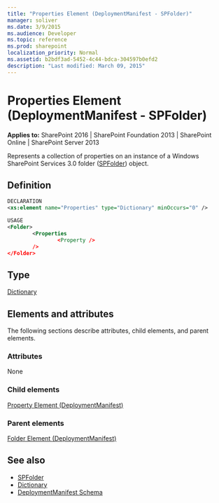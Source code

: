 ```yaml
---
title: "Properties Element (DeploymentManifest - SPFolder)"
manager: soliver
ms.date: 3/9/2015
ms.audience: Developer
ms.topic: reference
ms.prod: sharepoint
localization_priority: Normal
ms.assetid: b2bdf3ad-5452-4c44-bdca-304597b0efd2
description: "Last modified: March 09, 2015"
---
```


# Properties Element (DeploymentManifest - SPFolder)

**Applies to:** SharePoint 2016 | SharePoint Foundation 2013 | SharePoint Online | SharePoint Server 2013 
  
Represents a collection of properties on an instance of a Windows SharePoint Services 3.0 folder ([SPFolder](https://msdn.microsoft.com/library/Microsoft.SharePoint.SPFolder.aspx)) object. 

## Definition

```XML
DECLARATION
<xs:element name="Properties" type="Dictionary" minOccurs="0" />

USAGE
<Folder>
        <Properties
                <Property />
        />
</Folder>

```

## Type

[Dictionary](/dotnet/api/system.collections.generic.dictionary-2)
  
## Elements and attributes

The following sections describe attributes, child elements, and parent elements.

### Attributes

None
   
### Child elements

[Property Element (DeploymentManifest)](property-element-deploymentmanifest.md)
   
### Parent elements

[Folder Element (DeploymentManifest)](folder-element-deploymentmanifest.md)
   
## See also

- [SPFolder](https://msdn.microsoft.com/library/Microsoft.SharePoint.SPFolder.aspx)
- [Dictionary](/dotnet/api/system.collections.generic.dictionary-2)
- [DeploymentManifest Schema](deploymentmanifest-schema.md)

